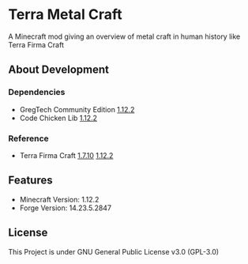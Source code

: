 # Terra Metal Craft
A Minecraft mod giving an overview of metal craft in human history like Terra Firma Craft
## About Development
### Dependencies
* GregTech Community Edition [1.12.2](https://github.com/GregTechCE/GregTech)
* Code Chicken Lib [1.12.2](https://github.com/TheCBProject/CodeChickenLib/tree/1.12.x)
### Reference
* Terra Firma Craft [1.7.10](https://github.com/Deadrik/TFCraft) [1.12.2](https://github.com/TerraFirmaCraft/TerraFirmaCraft)
## Features
* Minecraft Version: 1.12.2
* Forge Version: 14.23.5.2847
## License
This Project is under GNU General Public License v3.0 (GPL-3.0)
